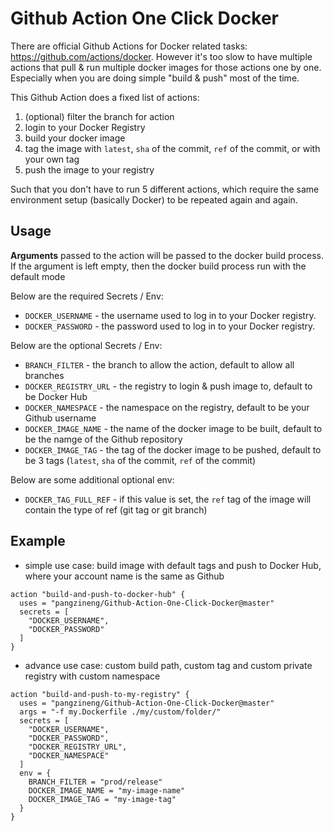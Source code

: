 # Github Action One Click Docker

There are official Github Actions for Docker related tasks: https://github.com/actions/docker. However it's too slow to have multiple actions that pull & run multiple docker images for those actions one by one. Especially when you are doing simple "build & push" most of the time.

This Github Action does a fixed list of actions:

1. (optional) filter the branch for action
2. login to your Docker Registry
3. build your docker image
4. tag the image with `latest`, `sha` of the commit, `ref` of the commit, or with your own tag
5. push the image to your registry

Such that you don't have to run 5 different actions, which require the same environment setup (basically Docker) to be repeated again and again.


## Usage

**Arguments** passed to the action will be passed to the docker build process. If the argument is left empty, then the docker build process run with the default mode

Below are the required Secrets / Env:

- `DOCKER_USERNAME` - the username used to log in to your Docker registry.
- `DOCKER_PASSWORD` - the password used to log in to your Docker registry.

Below are the optional Secrets / Env:

- `BRANCH_FILTER` - the branch to allow the action, default to allow all branches
- `DOCKER_REGISTRY_URL` - the registry to login & push image to, default to be Docker Hub
- `DOCKER_NAMESPACE` - the namespace on the registry, default to be your Github username
- `DOCKER_IMAGE_NAME` - the name of the docker image to be built, default to be the namge of the Github repository
- `DOCKER_IMAGE_TAG` - the tag of the docker image to be pushed, default to be 3 tags (`latest`, `sha` of the commit, `ref` of the commit)

Below are some additional optional env:

- `DOCKER_TAG_FULL_REF` - if this value is set, the `ref` tag of the image will contain the type of ref (git tag or git branch)


## Example

- simple use case: build image with default tags and push to Docker Hub, where your account name is the same as Github

```
action "build-and-push-to-docker-hub" {
  uses = "pangzineng/Github-Action-One-Click-Docker@master"
  secrets = [
    "DOCKER_USERNAME", 
    "DOCKER_PASSWORD"
  ]
}
```

- advance use case: custom build path, custom tag and custom private registry with custom namespace

```
action "build-and-push-to-my-registry" {
  uses = "pangzineng/Github-Action-One-Click-Docker@master"
  args = "-f my.Dockerfile ./my/custom/folder/"
  secrets = [
    "DOCKER_USERNAME", 
    "DOCKER_PASSWORD", 
    "DOCKER_REGISTRY_URL", 
    "DOCKER_NAMESPACE"
  ]
  env = {
    BRANCH_FILTER = "prod/release"
    DOCKER_IMAGE_NAME = "my-image-name"
    DOCKER_IMAGE_TAG = "my-image-tag"
  }
}
```
